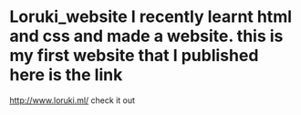 # Loruki_website  I recently learnt html and css and made a website. this is my first website that I published here is the link
http://www.loruki.ml/
check it out

